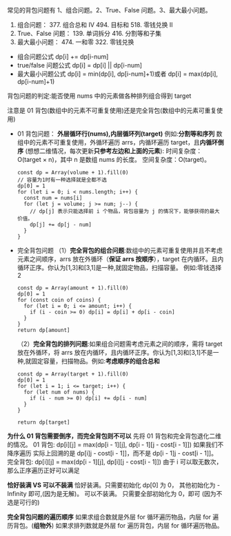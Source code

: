 常见的背包问题有 1、组合问题。2、True、False 问题。3、最大最小问题。

1. 组合问题： 377. 组合总和 Ⅳ 494. 目标和 518. 零钱兑换 II
2. True、False 问题： 139. 单词拆分 416. 分割等和子集
3. 最大最小问题： 474. 一和零 322. 零钱兑换

- 组合问题公式
  dp[i] += dp[i-num]
- true/false 问题公式
  dp[i] = dp[i] || dp[i-num]
- 最大最小问题公式
  dp[i] = min(dp[i], dp[i-num]+1)或者 dp[i] = max(dp[i], dp[i-num]+1)

背包问题的判定:能否使用 nums 中的元素做各种排列组合得到 target

注意是 01 背包(数组中的元素不可重复使用)还是完全背包(数组中的元素可重复使用)

- 01 背包问题：
  **外层循环行(nums),内层循环列(target)** 例如:**分割等和序列**
  数组中的元素不可重复使用，外循环遍历 arrs，内循环遍历 target，且**内循环倒序**
  (想想二维情况，每次更新**只参考左边和上面的元素**):
  时间复杂度：O(target × n)，其中 n 是数组 nums 的长度。
  空间复杂度：O(target)。

  ```JS
  const dp = Array(volume + 1).fill(0)
  // 容量为1时有一种选择就是全都不选
  dp[0] = 1
  for (let i = 0; i < nums.length; i++) {
    const num = nums[i]
    for (let j = volume; j >= num; j--) {
      // dp[j] 表示只能选择前 i 个物品，背包容量为 j 的情况下，能够获得的最大价值。
      dp[j] += dp[j - num]
    }
  }

  ```

- 完全背包问题
  （1）**完全背包的组合问题**:数组中的元素可重复使用并且不考虑元素之间顺序，arrs 放在外循环（**保证 arrs 按顺序**），target 在内循环。且内循环正序。你认为[1,3]和[3,1]是一种,就固定物品，扫描容量。
  例如:零钱选择 2

  ```JS
  const dp = Array(amount + 1).fill(0)
  dp[0] = 1
  for (const coin of coins) {
    for (let i = 0; i <= amount; i++) {
      if (i - coin >= 0) dp[i] = dp[i] + dp[i - coin]
    }
  }
  return dp[amount]
  ```

  （2）**完全背包的排列问题**:如果组合问题需考虑元素之间的顺序，需将 target 放在外循环，将 arrs 放在内循环，且内循环正序。你认为[1,3]和[3,1]不是一种,就固定容量，扫描物品。例如:**考虑顺序的组合总和**

  ```JS
  const dp = Array(target + 1).fill(0)
  dp[0] = 1
  for (let i = 1; i <= target; i++) {
    for (let num of nums) {
      if (i - num >= 0) dp[i] += dp[i - num]
    }
  }

  return dp[target]
  ```

**为什么 01 背包需要倒序，而完全背包则不可以**
先将 01 背包和完全背包退化二维的情况。
01 背包:
dp[i][j] = max(dp[i - 1][j], dp[i - 1]\[j - cost[i - 1]])
如果我们不降序遍历
实际上回溯的是 dp[i]j - cost[i - 1]]，而不是 dp[i - 1]j - cost[i - 1]]。
完全背包:
dp[i][j] = max(dp[i - 1][j], dp[i]\[j - cost[i - 1]])
由于 i 可以取无数次，那么正序遍历正好可以满足

**恰好装满 VS 可以不装满**
恰好装满。只需要初始化 dp[0] 为 0， 其他初始化为 -Infinity 即可,(因为是无解)。
可以不装满。 只需要全部初始化为 0，即可 (因为不选是可行的)

**完全背包问题的遍历顺序**
如果求组合数就是外层 for 循环遍历物品，内层 for 遍历背包。(**组物外**)
如果求排列数就是外层 for 遍历背包，内层 for 循环遍历物品。
